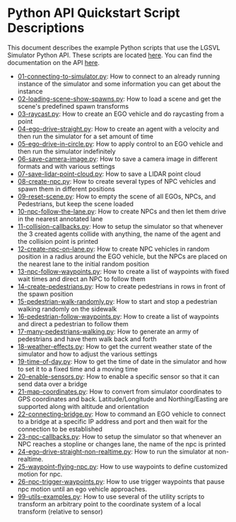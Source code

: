 # Python API Quickstart Script Descriptions

This document describes the example Python scripts that use the LGSVL Simulator Python API. These scripts are located [here](https://github.com/lgsvl/PythonAPI/tree/master/Api/quickstart). You can find the documentation on the API [here](https://www.lgsvlsimulator.com/docs/python-api/).



* [01-connecting-to-simulator.py](https://github.com/lgsvl/PythonAPI/blob/master/quickstart/01-connecting-to-simulator.py): How to connect to an already running instance of the simulator and some information you can get about the instance
* [02-loading-scene-show-spawns.py](https://github.com/lgsvl/PythonAPI/blob/master/quickstart/02-loading-scene-show-spawns.py): How to load a scene and get the scene's predefined spawn transforms
* [03-raycast.py](https://github.com/lgsvl/PythonAPI/blob/master/quickstart/03-raycast.py): How to create an EGO vehicle and do raycasting from a point
* [04-ego-drive-straight.py](https://github.com/lgsvl/PythonAPI/blob/master/quickstart/04-ego-drive-straight.py): How to create an agent with a velocity and then run the simulator for a set amount of time
* [05-ego-drive-in-circle.py](https://github.com/lgsvl/PythonAPI/blob/master/quickstart/05-ego-drive-in-circle.py): How to apply control to an EGO vehicle and then run the simulator indefinitely
* [06-save-camera-image.py](https://github.com/lgsvl/PythonAPI/tree/master/Api/quickstart/06-save-camera-image.py): How to save a camera image in different formats and with various settings
* [07-save-lidar-point-cloud.py](https://github.com/lgsvl/PythonAPI/tree/master/Api/quickstart/07-save-lidar-point-cloud.py): How to save a LIDAR point cloud
* [08-create-npc.py](https://github.com/lgsvl/PythonAPI/tree/master/Api/quickstart/08-create-npc.py): How to create several types of NPC vehicles and spawn them in different positions
* [09-reset-scene.py](https://github.com/lgsvl/PythonAPI/tree/master/Api/quickstart/09-reset-scene.py): How to empty the scene of all EGOs, NPCs, and Pedestrians, but keep the scene loaded
* [10-npc-follow-the-lane.py](https://github.com/lgsvl/PythonAPI/tree/master/Api/quickstart/10-npc-follow-the-lane.py): How to create NPCs and then let them drive in the nearest annotated lane
* [11-collision-callbacks.py](https://github.com/lgsvl/PythonAPI/tree/master/Api/quickstart/11-collision-callbacks.py): How to setup the simulator so that whenever the 3 created agents collide with anything, the name of the agent and the collision point is printed
* [12-create-npc-on-lane.py](https://github.com/lgsvl/PythonAPI/tree/master/Api/quickstart/12-create-npc-on-lane.py): How to create NPC vehicles in random position in a radius around the EGO vehicle, but the NPCs are placed on the nearest lane to the initial random position
* [13-npc-follow-waypoints.py](https://github.com/lgsvl/PythonAPI/tree/master/Api/quickstart/13-npc-follow-waypoints.py): How to create a list of waypoints with fixed wait times and direct an NPC to follow them
* [14-create-pedestrians.py](https://github.com/lgsvl/PythonAPI/tree/master/Api/quickstart/14-create-pedestrians.py): How to create pedestrians in rows in front of the spawn position
* [15-pedestrian-walk-randomly.py](https://github.com/lgsvl/PythonAPI/tree/master/Api/quickstart/15-pedestrian-walk-randomly.py): How to start and stop a pedestrian walking randomly on the sidewalk
* [16-pedestrian-follow-waypoints.py](https://github.com/lgsvl/PythonAPI/tree/master/Api/quickstart/16-pedestrian-follow-waypoints.py): How to create a list of waypoints and direct a pedestrian to follow them
* [17-many-pedestrians-walking.py](https://github.com/lgsvl/PythonAPI/tree/master/Api/quickstart/17-many-pedestrians-walking.py): How to generate an army of pedestrians and have them walk back and forth
* [18-weather-effects.py](https://github.com/lgsvl/PythonAPI/tree/master/Api/quickstart/18-weather-effects.py): How to get the current weather state of the simulator and how to adjust the various settings
* [19-time-of-day.py](https://github.com/lgsvl/PythonAPI/tree/master/Api/quickstart/19-time-of-day.py): How to get the time of date in the simulator and how to set it to a fixed time and a moving time
* [20-enable-sensors.py](https://github.com/lgsvl/PythonAPI/tree/master/Api/quickstart/20-enable-sensors.py): How to enable a specific sensor so that it can send data over a bridge
* [21-map-coordinates.py](https://github.com/lgsvl/PythonAPI/tree/master/Api/quickstart/21-map-coordinates.py): How to convert from simulator coordinates to GPS coordinates and back. Latitude/Longitude and Northing/Easting are supported along with altitude and orientation
* [22-connecting-bridge.py](https://github.com/lgsvl/PythonAPI/tree/master/Api/quickstart/22-connecting-bridge.py): How to command an EGO vehicle to connect to a bridge at a specific IP address and port and then wait for the connection to be established
* [23-npc-callbacks.py](https://github.com/lgsvl/PythonAPI/tree/master/Api/quickstart/23-npc-callbacks.py): How to setup the simulator so that whenever an NPC reaches a stopline or changes lane, the name of the npc is printed
* [24-ego-drive-straight-non-realtime.py](https://github.com/lgsvl/PythonAPI/tree/master/Api/24-ego-drive-straight-non-realtime.py): How to run the simulator at non-realtime.
* [25-waypoint-flying-npc.py](https://github.com/lgsvl/PythonAPI/tree/master/Api/25-waypoint-flying-npc.py): How to use waypoints to define customized motion for npc.
* [26-npc-trigger-waypoints.py](https://github.com/lgsvl/PythonAPI/tree/master/Api/26-npc-trigger-waypoints.py): How to use trigger waypoints that pause npc motion until an ego vehicle approaches.
* [99-utils-examples.py](https://github.com/lgsvl/PythonAPI/tree/master/Api/quickstart/99-utils-examples.py): How to use several of the utility scripts to transform an arbitrary point to the coordinate system of a local transform (relative to sensor)
